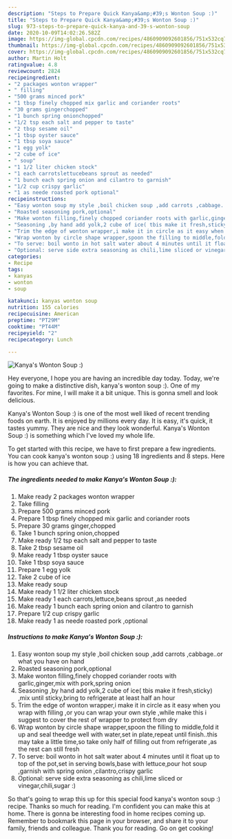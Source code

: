 ```yaml
---
description: "Steps to Prepare Quick Kanya&amp;#39;s Wonton Soup :)"
title: "Steps to Prepare Quick Kanya&amp;#39;s Wonton Soup :)"
slug: 973-steps-to-prepare-quick-kanya-and-39-s-wonton-soup
date: 2020-10-09T14:02:26.582Z
image: https://img-global.cpcdn.com/recipes/4860909092601856/751x532cq70/kanyas-wonton-soup-recipe-main-photo.jpg
thumbnail: https://img-global.cpcdn.com/recipes/4860909092601856/751x532cq70/kanyas-wonton-soup-recipe-main-photo.jpg
cover: https://img-global.cpcdn.com/recipes/4860909092601856/751x532cq70/kanyas-wonton-soup-recipe-main-photo.jpg
author: Martin Holt
ratingvalue: 4.8
reviewcount: 2824
recipeingredient:
- "2 packages wonton wrapper"
- " filling"
- "500 grams minced pork"
- "1 tbsp finely chopped mix garlic and coriander roots"
- "30 grams gingerchopped"
- "1 bunch spring onionchopped"
- "1/2 tsp each salt and pepper to taste"
- "2 tbsp sesame oil"
- "1 tbsp oyster sauce"
- "1 tbsp soya sauce"
- "1 egg yolk"
- "2 cube of ice"
- " soup"
- "1 1/2 liter chicken stock"
- "1 each carrotslettucebeans sprout as needed"
- "1 bunch each spring onion and cilantro to garnish"
- "1/2 cup crispy garlic"
- "1 as neede roasted pork optional"
recipeinstructions:
- "Easy wonton soup my style ,boil chicken soup ,add carrots ,cabbage..or what you have on hand"
- "Roasted seasoning pork,optional"
- "Make wonton filling,finely chopped coriander roots with garlic,ginger,mix with pork,spring onion"
- "Seasoning ,by hand add yolk,2 cube of ice( tbis make it fresh,sticky) ,mix until sticky,bring to refrigerate at least half an hour"
- "Trim the edge of wonton wrapper,i make it in circle as it easy when you wrap with filling ,or you can wrap your own style ,while make this i suggest to cover the rest of wrapper to protect from dry"
- "Wrap wonton by circle shape wrapper,spoon the filling to middle,fold it up and seal theedge well with water,set in plate,repeat until finish..this may take a little time,so take only half of filling out from refrigerate ,as the rest can still fresh"
- "To serve: boil wonto in hot salt water about 4 minutes until it float up to top of the pot,set in serving bowls,base with lettuce,pour hot soup ,garnish with spring onion ,cilantro,crispy garlic"
- "Optional: serve side extra seasoning as chili,lime sliced or vinegar,chili,sugar :)"
categories:
- Recipe
tags:
- kanyas
- wonton
- soup

katakunci: kanyas wonton soup 
nutrition: 155 calories
recipecuisine: American
preptime: "PT29M"
cooktime: "PT44M"
recipeyield: "2"
recipecategory: Lunch

---
```



![Kanya&#39;s Wonton Soup :)](https://img-global.cpcdn.com/recipes/4860909092601856/751x532cq70/kanyas-wonton-soup-recipe-main-photo.jpg)

Hey everyone, I hope you are having an incredible day today. Today, we're going to make a distinctive dish, kanya&#39;s wonton soup :). One of my favorites. For mine, I will make it a bit unique. This is gonna smell and look delicious.

Kanya&#39;s Wonton Soup :) is one of the most well liked of recent trending foods on earth. It is enjoyed by millions every day. It is easy, it's quick, it tastes yummy. They are nice and they look wonderful. Kanya&#39;s Wonton Soup :) is something which I've loved my whole life.




To get started with this recipe, we have to first prepare a few ingredients. You can cook kanya&#39;s wonton soup :) using 18 ingredients and 8 steps. Here is how you can achieve that.

<!--inarticleads1-->

##### The ingredients needed to make Kanya&#39;s Wonton Soup :):

1. Make ready 2 packages wonton wrapper
1. Take  filling
1. Prepare 500 grams minced pork
1. Prepare 1 tbsp finely chopped mix garlic and coriander roots
1. Prepare 30 grams ginger,chopped
1. Take 1 bunch spring onion,chopped
1. Make ready 1/2 tsp each salt and pepper to taste
1. Take 2 tbsp sesame oil
1. Make ready 1 tbsp oyster sauce
1. Take 1 tbsp soya sauce
1. Prepare 1 egg yolk
1. Take 2 cube of ice
1. Make ready  soup
1. Make ready 1 1/2 liter chicken stock
1. Make ready 1 each carrots,lettuce,beans sprout ,as needed
1. Make ready 1 bunch each spring onion and cilantro to garnish
1. Prepare 1/2 cup crispy garlic
1. Make ready 1 as neede roasted pork ,optional




<!--inarticleads2-->

##### Instructions to make Kanya&#39;s Wonton Soup :):

1. Easy wonton soup my style ,boil chicken soup ,add carrots ,cabbage..or what you have on hand
1. Roasted seasoning pork,optional
1. Make wonton filling,finely chopped coriander roots with garlic,ginger,mix with pork,spring onion
1. Seasoning ,by hand add yolk,2 cube of ice( tbis make it fresh,sticky) ,mix until sticky,bring to refrigerate at least half an hour
1. Trim the edge of wonton wrapper,i make it in circle as it easy when you wrap with filling ,or you can wrap your own style ,while make this i suggest to cover the rest of wrapper to protect from dry
1. Wrap wonton by circle shape wrapper,spoon the filling to middle,fold it up and seal theedge well with water,set in plate,repeat until finish..this may take a little time,so take only half of filling out from refrigerate ,as the rest can still fresh
1. To serve: boil wonto in hot salt water about 4 minutes until it float up to top of the pot,set in serving bowls,base with lettuce,pour hot soup ,garnish with spring onion ,cilantro,crispy garlic
1. Optional: serve side extra seasoning as chili,lime sliced or vinegar,chili,sugar :)




So that's going to wrap this up for this special food kanya&#39;s wonton soup :) recipe. Thanks so much for reading. I'm confident you can make this at home. There is gonna be interesting food in home recipes coming up. Remember to bookmark this page in your browser, and share it to your family, friends and colleague. Thank you for reading. Go on get cooking!
